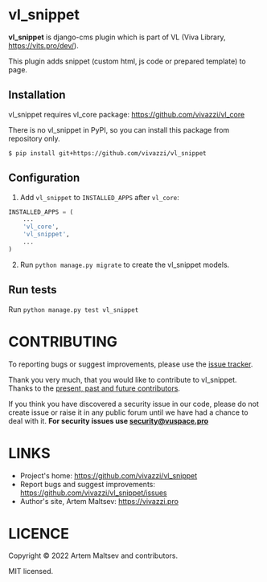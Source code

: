 # vl_snippet

**vl_snippet** is django-cms plugin which is part of VL (Viva Library, https://vits.pro/dev/).

This plugin adds snippet (custom html, js code or prepared template) to page.


## Installation

vl_snippet requires vl_core package: https://github.com/vivazzi/vl_core

There is no vl_snippet in PyPI, so you can install this package from repository only.

```shell
$ pip install git+https://github.com/vivazzi/vl_snippet
```


## Configuration 

1. Add `vl_snippet` to `INSTALLED_APPS` after `vl_core`:

```python
INSTALLED_APPS = (
    ...
    'vl_core',
    'vl_snippet',
    ...
)
```

2. Run `python manage.py migrate` to create the vl_snippet models.


## Run tests

Run `python manage.py test vl_snippet`


# CONTRIBUTING

To reporting bugs or suggest improvements, please use the [issue tracker](https://github.com/vivazzi/vl_snippet/issues).

Thank you very much, that you would like to contribute to vl_snippet. Thanks to the [present, past and future contributors](https://github.com/vivazzi/vl_snippet/contributors).

If you think you have discovered a security issue in our code, please do not create issue or raise it in any public forum until we have had a chance to deal with it.
**For security issues use security@vuspace.pro**


# LINKS

- Project's home: https://github.com/vivazzi/vl_snippet
- Report bugs and suggest improvements: https://github.com/vivazzi/vl_snippet/issues
- Author's site, Artem Maltsev: https://vivazzi.pro

# LICENCE

Copyright © 2022 Artem Maltsev and contributors.

MIT licensed.